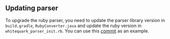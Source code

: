 ## Updating parser

To upgrade the ruby parser, you need to update the parser library version in `build.gradle`,
`RubyConverter.java` and update the ruby version in `whitequark_parser_init.rb`. 
You can use this [commit](https://github.com/SonarSource/slang-enterprise/commit/87236667aadc59352f28af6e56a8424927508a3b) as an example.